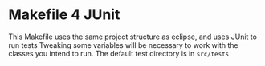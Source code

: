 # Makefile 4 JUnit

This Makefile uses the same project structure as eclipse, and uses JUnit to run tests
Tweaking some variables will be necessary to work with the classes you intend to run.
The default test directory is in `src/tests`
